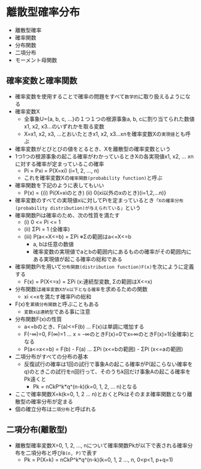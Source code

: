 # 離散型確率分布
  * 離散型確率
  * 確率関数
  * 分布関数
  * 二項分布
  * モーメント母関数

## 確率変数と確率関数
  * 確率変数を使用することで確率の問題をすべて`数学的`に取り扱えるようになる
  * 確率変数X
    + 全事象U={a, b, c, ...}の１つ１つの根源事象a, b, cに割り当てられた数値x1, x2, x3...のいずれかを取る変数
    + X=x1, x2, x3, ...とおいたときx1, x2, x3...xnを確率変数Xの`実現値`とも呼ぶ
  * 確率変数がとびとびの値をとるとき、Xを離散型の確率変数という
  * 1つ1つの根源事象の起こる確率がわかっているときXの各実現値x1, x2, ... xnに対する確率が定まっているこの確率
    - Pi = Pxi = P(X=xi) (i=1, 2, ..., n)
    - これを確率変数Xの`確率関数(probability function)`と呼ぶ
  * 確率関数を下記のように表してもいい
    + P(x) = {(i) Pi(X=xiのとき) (ii) 0(xi以外のxのとき)(i=1,2,...n)}
  * 確率変数のすべての実現値xiに対してPiを定まっているとき`「Xの確率分布(probability distribution)が与えられている」`という
  * 確率関数Piは確率のため、次の性質を満たす
    + (i)   0 <= Pi <= 1
    + (ii)  ΣPi = 1 (全確率)
    + (iii) P(a<=X<=b) = ΣPi ※Σの範囲はa<=X<=b
      - a, bは任意の数値
      - 確率変数の実現値でaとbの範囲内にあるものの確率がその範囲内にある実現値が起こる確率の総和である
  * 確率関数Piを用いて`分布関数(distribution function)F(x)`を次にように定義する
    - F(x) = P(X<=x) = ΣPi (x:連続型変数, Σの範囲はX<=x)
  * 分布関数は`確率変数Xがx以下となる確率`を求めるための関数
    - xi <=xを満たす確率Piの総和
  * F(x)を`累積分布関数`と呼ぶこともある
    - `変数xは連続型`である事に注意
  * 分布関数F(x)の性質
    + a<=bのとき、F(a)<=F(b) ... F(x)は単調に増加する
    + F(-∞)=0, F(∞)=1 ... x = -∞のときF(x)=0でx=∞のときF(x)=1(全確率)となる
    + P(a<=x<=b) = F(b) - F(a) ... ΣPi (x<=bの範囲) - ΣPi (x<=aの範囲)
  * 二項分布がすべての分布の基本
    + 反復試行の確率は1回の試行で事象Aの起こる確率がP(起こらない確率をq)のときこの試行をn回行って、そのうちk回だけ事象Aの起こる確率をPk遠くと
      - Pk = nCkP^k*q^(n-k)(k=0, 1, 2, ... n)となる
  * ここで確率関数X=k(k=0, 1, 2 ... n)とおくとPkはそのまま確率関数となり離散型の確率分布が定まる
  * 個の確立分布は`二項分布`と呼ばれる
## 二項分布(離散型)
  * 離散型確率変数X=0, 1, 2, ..., nについて確率関数Pkが以下で表される確率分布を二項分布と呼び`B(n, P)`で表す
    + Pk = P(X=k) = nCkP^k*q^(n-k)(k=0, 1, 2 ..., n, 0<p<1, p+q=1)